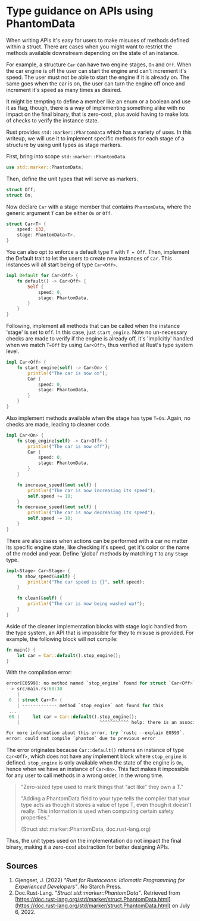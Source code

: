 # Type guidance on APIs using PhantomData

When writing APIs it's easy for users to make misuses of methods defined within a struct. There are cases when you might want to restrict the methods available downstream depending on the state of an instance.


For example, a structure `Car` can have two engine stages, `On` and `Off`. When the car engine is off the user can start the engine and can't increment it's speed. The user must not be able to start the engine if it is already on. The same goes when the car is on, the user can turn the engine off once and increment it's speed as many times as desired.


It might be tempting to define a member like an enum or a boolean and use it as flag, though, there is a way of implementing something alike with no impact on the final binary, that is zero-cost, plus avoid having to make lots of checks to verify the instance state.


Rust provides `std::marker::PhantomData` which has a variety of uses. In this writeup, we will use it to implement specific methods for each stage of a structure by using unit types as stage markers.


First, bring into scope `std::marker::PhantomData`.

```rust
use std::marker::PhantomData;
```

Then, define the unit types that will serve as markers.

```rust
struct Off;
struct On;
```

Now declare `Car` with a stage member that contains `PhantomData`, where the generic argument `T` can be either `On` or `Off`.

```rust
struct Car<T> {
    speed: i32,
    stage: PhantomData<T>,
}
```

You can also opt to enforce a default type `T` with `T = Off`.
Then, implement the Default trait to let the users to create new instances of `Car`. 
This instances will all start being of type `Car<Off>`.

```rust
impl Default for Car<Off> {
    fn default() -> Car<Off> {
        Self {
            speed: 0,
            stage: PhantomData,
        }
    }
}
```

Following, implement all methods that can be called when the instance 'stage' is set to `Off`. 
In this case, just `start_engine`. 
Note no un-necessary checks are made to verify if the engine is already off, 
it's 'implicitly' handled when we match `T=Off` by using `Car<Off>`, thus verified at Rust's type system level. 

```rust
impl Car<Off> {
    fn start_engine(self) -> Car<On> {
        println!("The car is now on");
        Car {
            speed: 0,
            stage: PhantomData,
        }
    }
}
```

Also implement methods available when the stage has type `T=On`.
Again, no checks are made, leading to cleaner code.

```rust
impl Car<On> {
    fn stop_engine(self) -> Car<Off> {
        println!("The car is now off");
        Car {
            speed: 0,
            stage: PhantomData,
        }
    }

    fn increase_speed(&mut self) {
        println!("The car is now increasing its speed");
        self.speed += 10;
    }
    fn decrease_speed(&mut self) {
        println!("The car is now decreasing its speed");
        self.speed -= 10;
    }
}
```

There are also cases when actions can be performed with a car no matter its specific engine state,
like checking it's speed, get it's color or the name of the model and year.
Define 'global' methods by matching `T` to any `Stage` type.

```rust
impl<Stage> Car<Stage> {
    fn show_speed(&self) {
        println!("The car speed is {}", self.speed);
    }

    fn clean(&self) {
        println!("The car is now being washed up!");
    }
}
```

Aside of the cleaner implementation blocks with stage logic handled from the type system, an
API that is impossible for they to misuse is provided. For example, the following block will not compile:

```rust
fn main() {
    let car = Car::default().stop_engine();
}
```

With the compilation error: 

```rust
error[E0599]: no method named `stop_engine` found for struct `Car<Off>` in the current scope
--> src/main.rs:60:30
    |
 6  | struct Car<T> {
    | ------------- method `stop_engine` not found for this
 ...
 60 |     let car = Car::default().stop_engine();
    |                              ^^^^^^^^^^^ help: there is an associated function with a similar name: `start_engine`

For more information about this error, try `rustc --explain E0599`.
error: could not compile `phantom` due to previous error
```

The error originates because `Car::default()` returns an instance of type `Car<Off>`, which does not have any implement block where `stop_engine` is defined. 
`stop_engine` is only available when the state of the engine is `On`, hence when we have an instance of `Car<On>`.
This fact makes it impossible for any user to call methods in a wrong order, in the wrong time.


> "Zero-sized type used to mark things that “act like” they own a T."
>
> "Adding a PhantomData field to your type tells the compiler that your type acts as though it stores a value of type T, even though it doesn't really. This information is used when computing certain safety properties."
> 
> (Struct std::marker::PhantomData, doc.rust-lang.org)

Thus, the unit types used on the implementation do not impact the final binary, making it a zero-cost abstraction for better designing APIs. 

## Sources
1. Gjengset, J. (2022) *"Rust for Rustaceans: Idiomatic Programming for Experienced Developers"*. No Starch Press.
2. Doc.Rust-Lang. *"Struct std::marker::PhantomData"*. Retrieved from [https://doc.rust-lang.org/std/marker/struct.PhantomData.html](https://doc.rust-lang.org/std/marker/struct.PhantomData.html) on July 6, 2022.

